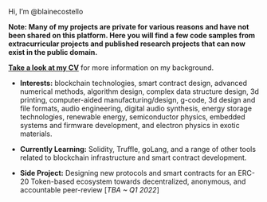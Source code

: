 Hi, I’m @blainecostello

**Note: Many of my projects are private for various reasons and have not been shared on this platform.  Here you will find a few code samples from extracurricular projects and published research projects that can now exist in the public domain.**

[**Take a look at my CV**](https://github.com/blainecostello/blainecostello/blob/main/BCostello_CVx.pdf) for more information on my background.

- **Interests:** blockchain technologies, smart contract design, advanced numerical methods, algorithm design, complex data structure design, 3d printing, computer-aided manufacturing/design, g-code, 3d design and file formats, audio engineering, digital audio synthesis, energy storage technologies, renewable energy, semiconductor physics, embedded systems and firmware development, and electron physics in exotic materials.

- **Currently Learning:** Solidity, Truffle, goLang, and a range of other tools related to blockchain infrastructure and smart contract development.

- **Side Project:** Designing new protocols and smart contracts for an ERC-20 Token-based ecosystem towards decentralized, anonymous, and accountable peer-review [_TBA ~ Q1 2022_]
